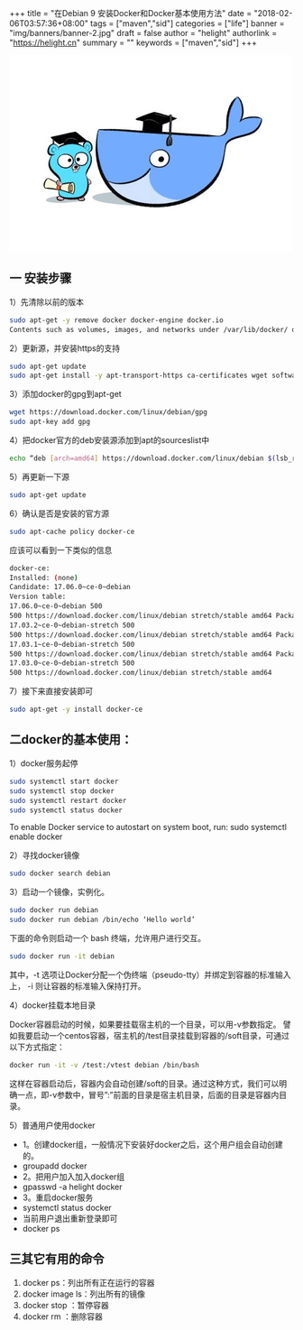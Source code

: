 +++
title = "在Debian 9 安装Docker和Docker基本使用方法"
date = "2018-02-06T03:57:36+08:00"
tags = ["maven","sid"]
categories = ["life"]
banner = "img/banners/banner-2.jpg"
draft = false
author = "helight"
authorlink = "https://helight.cn"
summary = ""
keywords = ["maven","sid"]
+++


![](../../imgs/2018/03/u2180873048124626712fm27gp0.jpg)
## 一 安装步骤

1）先清除以前的版本
```sh
sudo apt-get -y remove docker docker-engine docker.io
Contents such as volumes, images, and networks under /var/lib/docker/ directory are preserved.
```
2）更新源，并安装https的支持
```sh
sudo apt-get update
sudo apt-get install -y apt-transport-https ca-certificates wget software-properties-common
```
3）添加docker的gpg到apt-get
```sh
wget https://download.docker.com/linux/debian/gpg
sudo apt-key add gpg
```
4）把docker官方的deb安装源添加到apt的sourceslist中
```sh
echo “deb [arch=amd64] https://download.docker.com/linux/debian $(lsb_release -cs) stable” | sudo tee -a /etc/apt/sources.list.d/docker.list
```
5）再更新一下源
```sh
sudo apt-get update
```
6）确认是否是安装的官方源
```sh
sudo apt-cache policy docker-ce
```
应该可以看到一下类似的信息
```sh
docker-ce:
Installed: (none)
Candidate: 17.06.0~ce-0~debian
Version table:
17.06.0~ce-0~debian 500
500 https://download.docker.com/linux/debian stretch/stable amd64 Packages
17.03.2~ce-0~debian-stretch 500
500 https://download.docker.com/linux/debian stretch/stable amd64 Packages
17.03.1~ce-0~debian-stretch 500
500 https://download.docker.com/linux/debian stretch/stable amd64 Packages
17.03.0~ce-0~debian-stretch 500
500 https://download.docker.com/linux/debian stretch/stable amd64
```

7）接下来直接安装即可
```sh
sudo apt-get -y install docker-ce
```
## 二docker的基本使用：

1）docker服务起停
```sh
sudo systemctl start docker
sudo systemctl stop docker
sudo systemctl restart docker
sudo systemctl status docker
```

To enable Docker service to autostart on system boot, run:
sudo systemctl enable docker

2）寻找docker镜像
```sh
sudo docker search debian
```
3）启动一个镜像，实例化。
```sh
sudo docker run debian
sudo docker run debian /bin/echo ‘Hello world’
```

下面的命令则启动一个 bash 终端，允许用户进行交互。
```sh
sudo docker run -it debian
```
其中，-t 选项让Docker分配一个伪终端（pseudo-tty）并绑定到容器的标准输入上， -i 则让容器的标准输入保持打开。

4）docker挂载本地目录

Docker容器启动的时候，如果要挂载宿主机的一个目录，可以用-v参数指定。
譬如我要启动一个centos容器，宿主机的/test目录挂载到容器的/soft目录，可通过以下方式指定：
```sh
docker run -it -v /test:/vtest debian /bin/bash
```

这样在容器启动后，容器内会自动创建/soft的目录。通过这种方式，我们可以明确一点，即-v参数中，冒号”:”前面的目录是宿主机目录，后面的目录是容器内目录。

5）普通用户使用docker
* 1。创建docker组，一般情况下安装好docker之后，这个用户组会自动创建的。
* groupadd docker
* 2。把用户加入加入docker组
* gpasswd -a helight docker
* 3。重启docker服务
* systemctl status docker
* 当前用户退出重新登录即可
* docker ps

## 三其它有用的命令

1. docker ps：列出所有正在运行的容器
1. docker image ls：列出所有的镜像
1. docker stop ：暂停容器
1. docker rm ：删除容器
